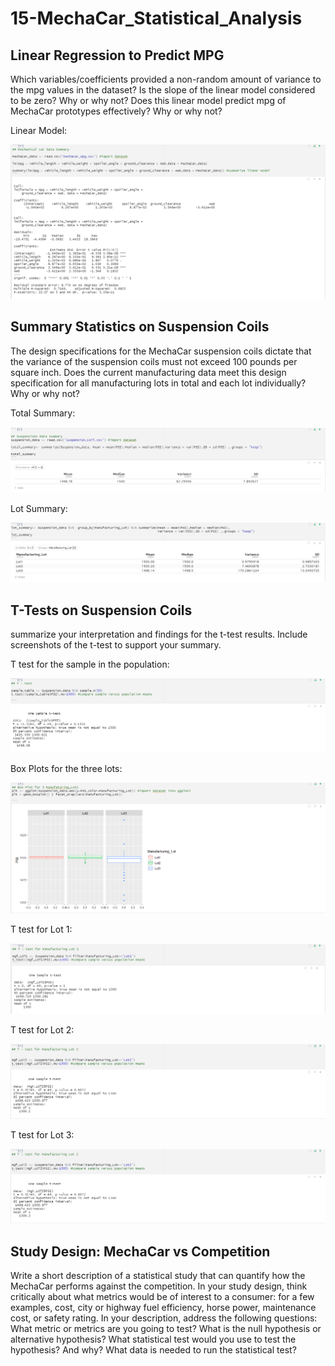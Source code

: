 # 15-MechaCar_Statistical_Analysis

## Linear Regression to Predict MPG

Which variables/coefficients provided a non-random amount of variance to the mpg values in the dataset?
Is the slope of the linear model considered to be zero? Why or why not?
Does this linear model predict mpg of MechaCar prototypes effectively? Why or why not?

Linear Model:

![Linear Model](images/1.png)


## Summary Statistics on Suspension Coils

The design specifications for the MechaCar suspension coils dictate that the variance of the suspension coils must not exceed 100 pounds per square inch. Does the current manufacturing data meet this design specification for all manufacturing lots in total and each lot individually? Why or why not?

Total Summary:

![Total Summary](images/2.png)

Lot Summary:

![Lot Summary](images/3.png)


## T-Tests on Suspension Coils

summarize your interpretation and findings for the t-test results. Include screenshots of the t-test to support your summary.

T test for the sample in the population:

![T test for whole sample](images/5.png)

Box Plots for the three lots:

![Box Plot](images/4.png)

T test for Lot 1:

![T test for Lot 1](images/6.png)

T test for Lot 2:

![T test for Lot 2](images/7.png)

T test for Lot 3:

![T test for Lot 3](images/7.png)

## Study Design: MechaCar vs Competition

Write a short description of a statistical study that can quantify how the MechaCar performs against the competition. In your study design, think critically about what metrics would be of interest to a consumer: for a few examples, cost, city or highway fuel efficiency, horse power, maintenance cost, or safety rating.
In your description, address the following questions:
What metric or metrics are you going to test?
What is the null hypothesis or alternative hypothesis?
What statistical test would you use to test the hypothesis? And why?
What data is needed to run the statistical test?